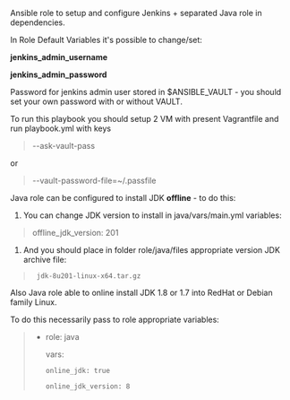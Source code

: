 Ansible role to setup and configure Jenkins + separated Java role in dependencies.

In Role Default Variables it's possible to change/set:

   **jenkins_admin_username**
   
   **jenkins_admin_password**
   

Password for jenkins admin user stored in $ANSIBLE_VAULT - you should set your own password with or without VAULT.

To run this playbook you should setup 2 VM with present Vagrantfile and run playbook.yml with keys

>   --ask-vault-pass
   
or 

>   --vault-password-file=~/.passfile




Java role can be configured to install JDK **offline** - to do this:
 
1. You can change JDK version to install in java/vars/main.yml variables:

>   offline_jdk_version: 201


1. And you should place in folder role/java/files appropriate version JDK archive file:

>      jdk-8u201-linux-x64.tar.gz

Also Java role able to online install JDK 1.8 or 1.7 into RedHat or Debian family Linux.

To do this necessarily pass to role appropriate variables:

>  - role: java
>  
>      vars:
>      
>        online_jdk: true
>        
>        online_jdk_version: 8

